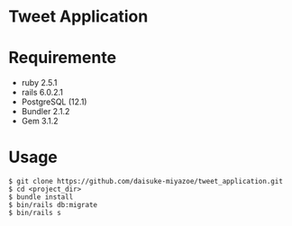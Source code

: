 # Tweet Application



# Requiremente
* ruby 2.5.1 
* rails 6.0.2.1 
* PostgreSQL (12.1)
* Bundler 2.1.2
* Gem 3.1.2


# Usage
```
$ git clone https://github.com/daisuke-miyazoe/tweet_application.git
$ cd <project_dir>
$ bundle install
$ bin/rails db:migrate
$ bin/rails s
```
